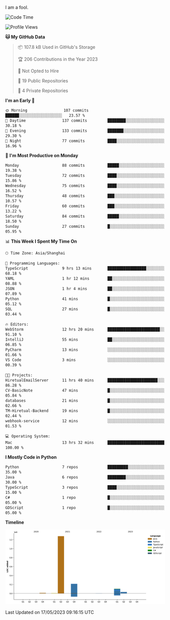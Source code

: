 I am a fool.

<!--START_SECTION:waka-->
![Code Time](http://img.shields.io/badge/Code%20Time-404%20hrs%2020%20mins-blue)

![Profile Views](http://img.shields.io/badge/Profile%20Views-2-blue)

**🐱 My GitHub Data** 

> 📦 107.8 kB Used in GitHub's Storage 
 > 
> 🏆 206 Contributions in the Year 2023
 > 
> 🚫 Not Opted to Hire
 > 
> 📜 19 Public Repositories 
 > 
> 🔑 4 Private Repositories 
 > 
**I'm an Early 🐤** 

```text
🌞 Morning                107 commits         ██████░░░░░░░░░░░░░░░░░░░   23.57 % 
🌆 Daytime                137 commits         ████████░░░░░░░░░░░░░░░░░   30.18 % 
🌃 Evening                133 commits         ███████░░░░░░░░░░░░░░░░░░   29.30 % 
🌙 Night                  77 commits          ████░░░░░░░░░░░░░░░░░░░░░   16.96 % 
```
📅 **I'm Most Productive on Monday** 

```text
Monday                   88 commits          █████░░░░░░░░░░░░░░░░░░░░   19.38 % 
Tuesday                  72 commits          ████░░░░░░░░░░░░░░░░░░░░░   15.86 % 
Wednesday                75 commits          ████░░░░░░░░░░░░░░░░░░░░░   16.52 % 
Thursday                 48 commits          ███░░░░░░░░░░░░░░░░░░░░░░   10.57 % 
Friday                   60 commits          ███░░░░░░░░░░░░░░░░░░░░░░   13.22 % 
Saturday                 84 commits          █████░░░░░░░░░░░░░░░░░░░░   18.50 % 
Sunday                   27 commits          █░░░░░░░░░░░░░░░░░░░░░░░░   05.95 % 
```


📊 **This Week I Spent My Time On** 

```text
🕑︎ Time Zone: Asia/Shanghai

💬 Programming Languages: 
TypeScript               9 hrs 13 mins       █████████████████░░░░░░░░   68.18 % 
YAML                     1 hr 12 mins        ██░░░░░░░░░░░░░░░░░░░░░░░   08.88 % 
JSON                     1 hr 4 mins         ██░░░░░░░░░░░░░░░░░░░░░░░   07.89 % 
Python                   41 mins             █░░░░░░░░░░░░░░░░░░░░░░░░   05.12 % 
SQL                      27 mins             █░░░░░░░░░░░░░░░░░░░░░░░░   03.44 % 

🔥 Editors: 
WebStorm                 12 hrs 20 mins      ███████████████████████░░   91.10 % 
IntelliJ                 55 mins             ██░░░░░░░░░░░░░░░░░░░░░░░   06.85 % 
PyCharm                  13 mins             ░░░░░░░░░░░░░░░░░░░░░░░░░   01.66 % 
VS Code                  3 mins              ░░░░░░░░░░░░░░░░░░░░░░░░░   00.39 % 

🐱‍💻 Projects: 
HiretualEmailServer      11 hrs 40 mins      ██████████████████████░░░   86.28 % 
CV-BasicNote             47 mins             █░░░░░░░░░░░░░░░░░░░░░░░░   05.84 % 
databases                21 mins             █░░░░░░░░░░░░░░░░░░░░░░░░   02.66 % 
TM-Hiretual-Backend      19 mins             █░░░░░░░░░░░░░░░░░░░░░░░░   02.44 % 
webhook-service          12 mins             ░░░░░░░░░░░░░░░░░░░░░░░░░   01.53 % 

💻 Operating System: 
Mac                      13 hrs 32 mins      █████████████████████████   100.00 % 
```

**I Mostly Code in Python** 

```text
Python                   7 repos             █████████░░░░░░░░░░░░░░░░   35.00 % 
Java                     6 repos             ████████░░░░░░░░░░░░░░░░░   30.00 % 
TypeScript               3 repos             ████░░░░░░░░░░░░░░░░░░░░░   15.00 % 
C#                       1 repo              █░░░░░░░░░░░░░░░░░░░░░░░░   05.00 % 
GDScript                 1 repo              █░░░░░░░░░░░░░░░░░░░░░░░░   05.00 % 
```



**Timeline**

![Lines of Code chart](https://raw.githubusercontent.com/VeejaLiu/VeejaLiu/master/assets/bar_graph.png)


 Last Updated on 17/05/2023 09:16:15 UTC
<!--END_SECTION:waka-->
